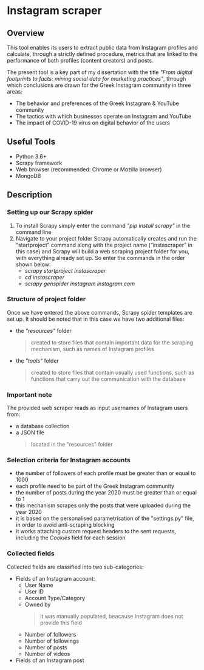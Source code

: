 # Instagram scraper

## Overview
This tool enables its users to extract public data from Instagram profiles and calculate, through a strictly defined procedure, metrics that are linked to the performance of both profiles (content creators) and posts.

The present tool is a key part of my dissertation with the title *"From digital footprints to facts: mining social data for marketing practices"*, through which conclusions are drawn for the Greek Instagram community in three areas: 

- The behavior and preferences of the Greek Instagram & YouTube community 
- The tactics with which businesses operate on Instagram and YouTube
- The impact of COVID-19 virus on digital behavior of the users

## Useful Tools
- Python 3.6+
- Scrapy framework
- Web browser (recommended: Chrome or Mozilla browser)
- MongoDB

## Description
### Setting up our Scrapy spider
1. To install Scrapy simply enter the command *"pip install scrapy"* in the command line
2. Navigate to your project folder Scrapy automatically creates and run the “startproject” command along with the project name (“instascraper” in this case) and Scrapy will build a web scraping project folder for you, with everything already set up. So enter the commands in the order shown below:  
   * *scrapy startproject instascraper*
   * *cd instascraper*
   * *scrapy genspider instagram instagram.com*
### Structure of project folder
Once we have entered the above commands, Scrapy spider templates are set up. It should be noted that in this case we have two additional files:
- the *"resources"* folder
  > created to store files that contain important data for the scraping mechanism, such as names of Instagram profiles
- the *"tools"* folder
  > created to store files that contain usually used functions, such as functions that carry out the communication with the database
### Important note 
The provided web scraper reads as input usernames of Instagram users from:
- a database collection
- a JSON file
  > located in the "resources" folder
### Selection criteria for Instagram accounts 
- the number of followers of each profile must be greater than or equal to 1000 
- each profile need to be part of the Greek Instagram community 
- the number of posts during the year 2020 must be greater than or equal to 1
- this mechanism scrapes only the posts that were uploaded during the year 2020
- it is based on the personalised parametrisation of the "settings.py" file, in order to avoid anti-scraping blocking
- it works attaching custom request headers to the sent requests, including the *Cookies* field for each session
### Collected fields 
Collected fields are classified into two sub-categories:
* Fields of an Instagram account:
  * User Name
  * User ID
  * Account Type/Category
  * Owned by
    > It was manually populated, beacause Instagram does not provide this field
  * Number of followers
  * Number of followings
  * Number of posts
  * Number of videos
* Fields of an Instagram post
